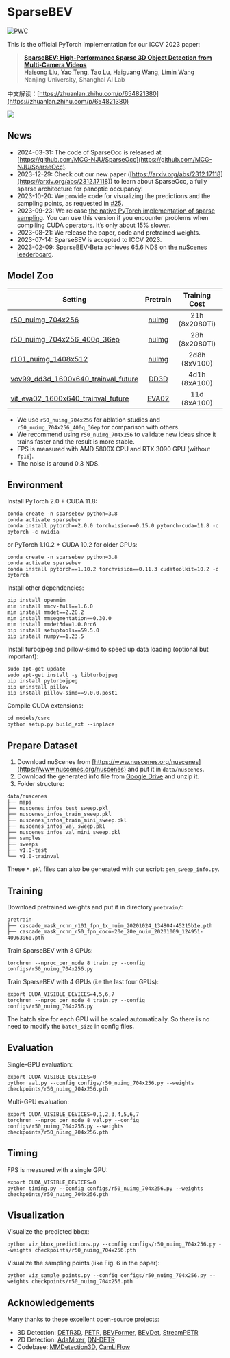 # SparseBEV

[![PWC](https://img.shields.io/endpoint.svg?url=https://paperswithcode.com/badge/sparsebev-high-performance-sparse-3d-object/3d-object-detection-on-nuscenes-camera-only)](https://paperswithcode.com/sota/3d-object-detection-on-nuscenes-camera-only?p=sparsebev-high-performance-sparse-3d-object)

This is the official PyTorch implementation for our ICCV 2023 paper:

> [**SparseBEV: High-Performance Sparse 3D Object Detection from Multi-Camera Videos**](https://arxiv.org/abs/2308.09244)<br>
> [Haisong Liu](https://scholar.google.com/citations?user=Z9yWFA0AAAAJ&hl=en&oi=sra), [Yao Teng](https://scholar.google.com/citations?user=eLIsViIAAAAJ&hl=en&oi=sra), [Tao Lu](https://scholar.google.com/citations?user=Ch28NiIAAAAJ&hl=en&oi=sra), [Haiguang Wang](https://miraclesinwang.github.io/), [Limin Wang](https://scholar.google.com/citations?user=HEuN8PcAAAAJ&hl=en&oi=sra)<br>Nanjing University, Shanghai AI Lab

中文解读：[https://zhuanlan.zhihu.com/p/654821380](https://zhuanlan.zhihu.com/p/654821380)

![](asserts/banner.jpg)

## News

* 2024-03-31: The code of SparseOcc is released at [https://github.com/MCG-NJU/SparseOcc](https://github.com/MCG-NJU/SparseOcc).
* 2023-12-29: Check out our new paper ([https://arxiv.org/abs/2312.17118](https://arxiv.org/abs/2312.17118)) to learn about SparseOcc, a fully sparse architecture for panoptic occupancy!
* 2023-10-20: We provide code for visualizing the predictions and the sampling points, as requested in [#25](https://github.com/MCG-NJU/SparseBEV/issues/25).
* 2023-09-23: We release [the native PyTorch implementation of sparse sampling](https://github.com/MCG-NJU/SparseBEV/blob/97c8c798284555accedd0625395dd397fa4511d2/models/csrc/wrapper.py#L14). You can use this version if you encounter problems when compiling CUDA operators. It’s only about 15% slower.
* 2023-08-21: We release the paper, code and pretrained weights.
* 2023-07-14: SparseBEV is accepted to ICCV 2023.
* 2023-02-09: SparseBEV-Beta achieves 65.6 NDS on [the nuScenes leaderboard](https://eval.ai/web/challenges/challenge-page/356/leaderboard/1012).

## Model Zoo

| Setting  | Pretrain | Training Cost | NDS<sub>val</sub> | NDS<sub>test</sub> | FPS | Weights |
|----------|:--------:|:-------------:|:-----------------:|:------------------:|:---:|:-------:|
| [r50_nuimg_704x256](configs/r50_nuimg_704x256.py) | [nuImg](https://download.openmmlab.com/mmdetection3d/v0.1.0_models/nuimages_semseg/cascade_mask_rcnn_r50_fpn_coco-20e_20e_nuim/cascade_mask_rcnn_r50_fpn_coco-20e_20e_nuim_20201009_124951-40963960.pth) | 21h (8x2080Ti) | 55.6 | - | 15.8 | [gdrive](https://drive.google.com/file/d/1ft34-pxLpHGo2Aw-jowEtCxyXcqszHNn/view) |
| [r50_nuimg_704x256_400q_36ep](configs/r50_nuimg_704x256_400q_36ep.py) | [nuImg](https://download.openmmlab.com/mmdetection3d/v0.1.0_models/nuimages_semseg/cascade_mask_rcnn_r50_fpn_coco-20e_20e_nuim/cascade_mask_rcnn_r50_fpn_coco-20e_20e_nuim_20201009_124951-40963960.pth) | 28h (8x2080Ti) | 55.8 | - | 23.5 | [gdrive](https://drive.google.com/file/d/1C_Vn3iiSnSW1Dw1r0DkjJMwvHC5Y3zTN/view) |
| [r101_nuimg_1408x512](configs/r101_nuimg_1408x512.py) | [nuImg](https://download.openmmlab.com/mmdetection3d/v0.1.0_models/nuimages_semseg/cascade_mask_rcnn_r101_fpn_1x_nuim/cascade_mask_rcnn_r101_fpn_1x_nuim_20201024_134804-45215b1e.pth) | 2d8h (8xV100) | 59.2 | - | 6.5 | [gdrive](https://drive.google.com/file/d/1dKu5cR1fuo-O0ynyBh-RCPtHrgut29mN/view) |
| [vov99_dd3d_1600x640_trainval_future](configs/vov99_dd3d_1600x640_trainval_future.py) | [DD3D](https://drive.google.com/file/d/1gQkhWERCzAosBwG5bh2BKkt1k0TJZt-A/view) | 4d1h (8xA100) | 84.9 | 67.5 | - | [gdrive](https://drive.google.com/file/d/1TL0QoCiWD5uq8PCAWWE3A-g73ibK1R0S/view) |
| [vit_eva02_1600x640_trainval_future](configs/vit_eva02_1600x640_trainval_future.py) | [EVA02](https://huggingface.co/Yuxin-CV/EVA-02/blob/main/eva02/det/eva02_L_coco_seg_sys_o365.pth) | 11d (8xA100) | 85.3 | 70.2 | - | [gdrive](https://drive.google.com/file/d/1cx7h6PUqiaVWPixpcuB9AhsX3Sx4n0q_/view) |

* We use `r50_nuimg_704x256` for ablation studies and `r50_nuimg_704x256_400q_36ep` for comparison with others.
* We recommend using `r50_nuimg_704x256` to validate new ideas since it trains faster and the result is more stable.
* FPS is measured with AMD 5800X CPU and RTX 3090 GPU (without `fp16`).
* The noise is around 0.3 NDS.

## Environment

Install PyTorch 2.0 + CUDA 11.8:

```
conda create -n sparsebev python=3.8
conda activate sparsebev
conda install pytorch==2.0.0 torchvision==0.15.0 pytorch-cuda=11.8 -c pytorch -c nvidia
```

or PyTorch 1.10.2 + CUDA 10.2 for older GPUs:

```
conda create -n sparsebev python=3.8
conda activate sparsebev
conda install pytorch==1.10.2 torchvision==0.11.3 cudatoolkit=10.2 -c pytorch
```

Install other dependencies:

```
pip install openmim
mim install mmcv-full==1.6.0
mim install mmdet==2.28.2
mim install mmsegmentation==0.30.0
mim install mmdet3d==1.0.0rc6
pip install setuptools==59.5.0
pip install numpy==1.23.5
```

Install turbojpeg and pillow-simd to speed up data loading (optional but important):

```
sudo apt-get update
sudo apt-get install -y libturbojpeg
pip install pyturbojpeg
pip uninstall pillow
pip install pillow-simd==9.0.0.post1
```

Compile CUDA extensions:

```
cd models/csrc
python setup.py build_ext --inplace
```

## Prepare Dataset

1. Download nuScenes from [https://www.nuscenes.org/nuscenes](https://www.nuscenes.org/nuscenes) and put it in `data/nuscenes`.
2. Download the generated info file from [Google Drive](https://drive.google.com/file/d/1uyoUuSRIVScrm_CUpge6V_UzwDT61ODO/view?usp=sharing) and unzip it.
3. Folder structure:

```
data/nuscenes
├── maps
├── nuscenes_infos_test_sweep.pkl
├── nuscenes_infos_train_sweep.pkl
├── nuscenes_infos_train_mini_sweep.pkl
├── nuscenes_infos_val_sweep.pkl
├── nuscenes_infos_val_mini_sweep.pkl
├── samples
├── sweeps
├── v1.0-test
└── v1.0-trainval
```

These `*.pkl` files can also be generated with our script: `gen_sweep_info.py`.

## Training

Download pretrained weights and put it in directory `pretrain/`:

```
pretrain
├── cascade_mask_rcnn_r101_fpn_1x_nuim_20201024_134804-45215b1e.pth
├── cascade_mask_rcnn_r50_fpn_coco-20e_20e_nuim_20201009_124951-40963960.pth
```

Train SparseBEV with 8 GPUs:

```
torchrun --nproc_per_node 8 train.py --config configs/r50_nuimg_704x256.py
```

Train SparseBEV with 4 GPUs (i.e the last four GPUs):

```
export CUDA_VISIBLE_DEVICES=4,5,6,7
torchrun --nproc_per_node 4 train.py --config configs/r50_nuimg_704x256.py
```

The batch size for each GPU will be scaled automatically. So there is no need to modify the `batch_size` in config files.

## Evaluation

Single-GPU evaluation:

```
export CUDA_VISIBLE_DEVICES=0
python val.py --config configs/r50_nuimg_704x256.py --weights checkpoints/r50_nuimg_704x256.pth
```

Multi-GPU evaluation:

```
export CUDA_VISIBLE_DEVICES=0,1,2,3,4,5,6,7
torchrun --nproc_per_node 8 val.py --config configs/r50_nuimg_704x256.py --weights checkpoints/r50_nuimg_704x256.pth
```

## Timing

FPS is measured with a single GPU:

```
export CUDA_VISIBLE_DEVICES=0
python timing.py --config configs/r50_nuimg_704x256.py --weights checkpoints/r50_nuimg_704x256.pth
```

## Visualization

Visualize the predicted bbox:

```
python viz_bbox_predictions.py --config configs/r50_nuimg_704x256.py --weights checkpoints/r50_nuimg_704x256.pth
```

Visualize the sampling points (like Fig. 6 in the paper):

```
python viz_sample_points.py --config configs/r50_nuimg_704x256.py --weights checkpoints/r50_nuimg_704x256.pth
```

## Acknowledgements

Many thanks to these excellent open-source projects:

* 3D Detection: [DETR3D](https://github.com/WangYueFt/detr3d), [PETR](https://github.com/megvii-research/PETR), [BEVFormer](https://github.com/fundamentalvision/BEVFormer), [BEVDet](https://github.com/HuangJunJie2017/BEVDet), [StreamPETR](https://github.com/exiawsh/StreamPETR)
* 2D Detection: [AdaMixer](https://github.com/MCG-NJU/AdaMixer), [DN-DETR](https://github.com/IDEA-Research/DN-DETR)
* Codebase: [MMDetection3D](https://github.com/open-mmlab/mmdetection3d), [CamLiFlow](https://github.com/MCG-NJU/CamLiFlow)
